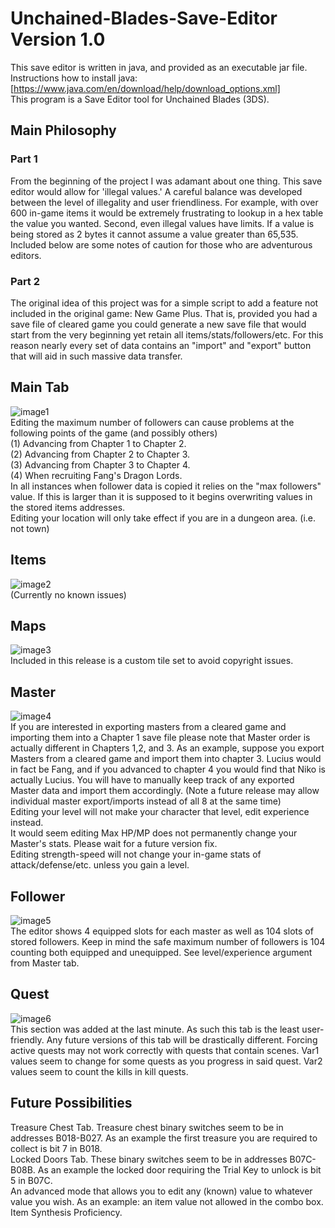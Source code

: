 # Unchained-Blades-Save-Editor Version 1.0

This save editor is written in java, and provided as an executable jar file.  
Instructions how to install java: [https://www.java.com/en/download/help/download_options.xml]  
This program is a Save Editor tool for Unchained Blades (3DS).  

## Main Philosophy
### Part 1
From the beginning of the project I was adamant about one thing.  This save editor would allow for 'illegal values.'  A careful balance was developed between the level of illegality and user friendliness.  For example, with over 600 in-game items it would be extremely frustrating to lookup in a hex table the value you wanted.  Second, even illegal values have limits. If a value is being stored as 2 bytes it cannot assume a value greater than 65,535.  Included below are some notes of caution for those who are adventurous editors.
### Part 2
The original idea of this project was for a simple script to add a feature not included in the original game:  New Game Plus.  That is, provided you had a save file of cleared game you could generate a new save file that would start from the very beginning yet retain all items/stats/followers/etc.  For this reason nearly every set of data contains an "import" and "export" button that will aid in such massive data transfer.

## Main Tab
![image1](https://github.com/RPGFAN128/Unchained-Blades-Save-Editor/blob/master/screens/1.png)  
Editing the maximum number of followers can cause problems at the following points of the game (and possibly others)  
(1)  Advancing from Chapter 1 to Chapter 2.  
(2)  Advancing from Chapter 2 to Chapter 3.  
(3)  Advancing from Chapter 3 to Chapter 4.  
(4)  When recruiting Fang's Dragon Lords.  
In all instances when follower data is copied it relies on the "max followers" value.  If this is larger than it is supposed to it begins overwriting values in the stored items addresses.  
Editing your location will only take effect if you are in a dungeon area. (i.e. not town)  

## Items
![image2](https://github.com/RPGFAN128/Unchained-Blades-Save-Editor/blob/master/screens/2.png)  
(Currently no known issues)  

## Maps
![image3](https://github.com/RPGFAN128/Unchained-Blades-Save-Editor/blob/master/screens/3.png)  
Included in this release is a custom tile set to avoid copyright issues.  

## Master
![image4](https://github.com/RPGFAN128/Unchained-Blades-Save-Editor/blob/master/screens/4.png)  
If you are interested in exporting masters from a cleared game and importing them into a Chapter 1 save file please note that Master order is actually different in Chapters 1,2, and 3.  As an example, suppose you export Masters from a cleared game and import them into chapter 3.  Lucius would in fact be Fang, and if you advanced to chapter 4 you would find that Niko is actually Lucius.  You will have to manually keep track of any exported Master data and import them accordingly.  (Note a future release may allow individual master export/imports instead of all 8 at the same time)  
Editing your level will not make your character that level, edit experience instead.  
It would seem editing Max HP/MP does not permanently change your Master's stats.  Please wait for a future version fix.  
Editing strength-speed will not change your in-game stats of attack/defense/etc. unless you gain a level.  

## Follower
![image5](https://github.com/RPGFAN128/Unchained-Blades-Save-Editor/blob/master/screens/5.png)  
The editor shows 4 equipped slots for each master as well as 104 slots of stored followers.  Keep in mind the safe maximum number of followers is 104 counting both equipped and unequipped.  See level/experience argument from Master tab.

## Quest
![image6](https://github.com/RPGFAN128/Unchained-Blades-Save-Editor/blob/master/screens/6.png)  
This section was added at the last minute.  As such this tab is the least user-friendly.  Any future versions of this tab will be drastically different.  Forcing active quests may not work correctly with quests that contain scenes.  Var1 values seem to change for some quests as you progress in said quest.  Var2 values seem to count the kills in kill quests.  

## Future Possibilities
Treasure Chest Tab.  Treasure chest binary switches seem to be in addresses B018-B027.  As an example the first treasure you are required to collect is bit 7 in B018.  
Locked Doors Tab.  These binary switches seem to be in addresses B07C-B08B.  As an example the locked door requiring the Trial Key to unlock is bit 5 in B07C.  
An advanced mode that allows you to edit any (known) value to whatever value you wish.  As an example: an item value not allowed in the combo box.  
Item Synthesis Proficiency.  
